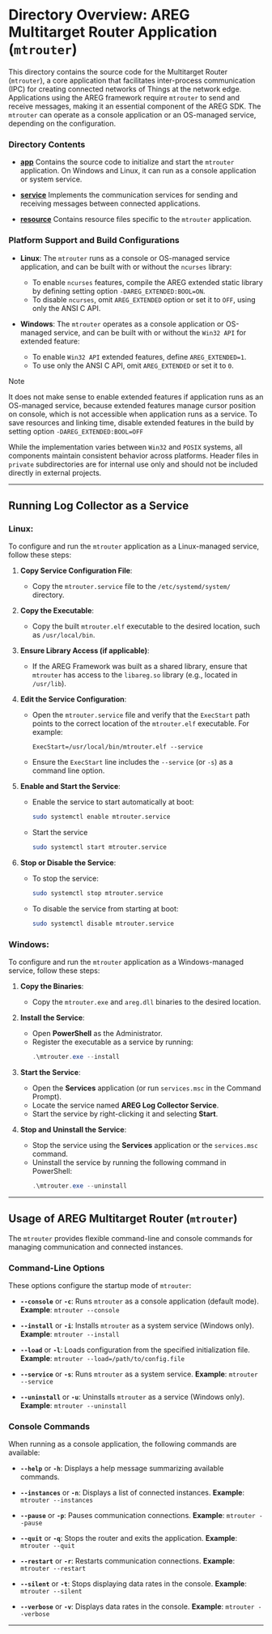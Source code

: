 # Directory Overview: AREG Multitarget Router Application (`mtrouter`)

This directory contains the source code for the Multitarget Router (`mtrouter`), a core application that facilitates inter-process communication (IPC) for creating connected networks of Things at the network edge. Applications using the AREG framework require `mtrouter` to send and receive messages, making it an essential component of the AREG SDK. The `mtrouter` can operate as a console application or an OS-managed service, depending on the configuration.

### Directory Contents

- **[app](./app)**
  Contains the source code to initialize and start the `mtrouter` application. On Windows and Linux, it can run as a console application or system service.

- **[service](./service)**
  Implements the communication services for sending and receiving messages between connected applications.

- **[resource](./resource)**
  Contains resource files specific to the `mtrouter` application.

### Platform Support and Build Configurations

- **Linux**:
  The `mtrouter` runs as a console or OS-managed service application, and can be built with or without the `ncurses` library:
  - To enable `ncurses` features, compile the AREG extended static library by defining setting option `-DAREG_EXTENDED:BOOL=ON`.
  - To disable `ncurses`, omit `AREG_EXTENDED` option or set it to `OFF`, using only the ANSI C API.

- **Windows**:
  The `mtrouter` operates as a console application or OS-managed service, and can be built with or without the `Win32 API` for extended feature:
  - To enable `Win32 API` extended features, define `AREG_EXTENDED=1`.
  - To use only the ANSI C API, omit `AREG_EXTENDED` or set it to `0`.

> [!NOTE]
> It does not make sense to enable extended features if application runs as an OS-managed service, because extended features manage cursor position on console, which is not accessible when application runs as a service. To save resources and linking time, disable extended features in the build by setting option `-DAREG_EXTENDED:BOOL=OFF`

While the implementation varies between `Win32` and `POSIX` systems, all components maintain consistent behavior across platforms. Header files in `private` subdirectories are for internal use only and should not be included directly in external projects.

---

## Running Log Collector as a Service

### **Linux**:
To configure and run the `mtrouter` application as a Linux-managed service, follow these steps:

1. **Copy Service Configuration File**:
   - Copy the `mtrouter.service` file to the `/etc/systemd/system/` directory.

2. **Copy the Executable**:
   - Copy the built `mtrouter.elf` executable to the desired location, such as `/usr/local/bin`.

3. **Ensure Library Access (if applicable)**:
   - If the AREG Framework was built as a shared library, ensure that `mtrouter` has access to the `libareg.so` library (e.g., located in `/usr/lib`).

4. **Edit the Service Configuration**:
   - Open the `mtrouter.service` file and verify that the `ExecStart` path points to the correct location of the `mtrouter.elf` executable. For example:
     ```plaintext
     ExecStart=/usr/local/bin/mtrouter.elf --service
     ```
   - Ensure the `ExecStart` line includes the `--service` (or `-s`) as a command line option.

5. **Enable and Start the Service**:
   - Enable the service to start automatically at boot:
     ```bash
     sudo systemctl enable mtrouter.service
     ```
   - Start the service
     ```bash
     sudo systemctl start mtrouter.service
     ```

6. **Stop or Disable the Service**:
   - To stop the service:
     ```bash
     sudo systemctl stop mtrouter.service
     ```
   - To disable the service from starting at boot:
     ```bash
     sudo systemctl disable mtrouter.service
     ```

### **Windows**:
To configure and run the `mtrouter` application as a Windows-managed service, follow these steps:

1. **Copy the Binaries**:
   - Copy the `mtrouter.exe` and `areg.dll` binaries to the desired location.

2. **Install the Service**:
   - Open **PowerShell** as the Administrator.
   - Register the executable as a service by running:
     ```powershell
     .\mtrouter.exe --install
     ```

3. **Start the Service**:
   - Open the **Services** application (or run `services.msc` in the Command Prompt).
   - Locate the service named **AREG Log Collector Service**.
   - Start the service by right-clicking it and selecting **Start**.

4. **Stop and Uninstall the Service**:
   - Stop the service using the **Services** application or the `services.msc` command.
   - Uninstall the service by running the following command in PowerShell:
     ```powershell
     .\mtrouter.exe --uninstall
     ```

---
## Usage of AREG Multitarget Router (`mtrouter`)

The `mtrouter` provides flexible command-line and console commands for managing communication and connected instances.

### Command-Line Options

These options configure the startup mode of `mtrouter`:

- **`--console`** or **`-c`**:
  Runs `mtrouter` as a console application (default mode).
  **Example**: `mtrouter --console`

- **`--install`** or **`-i`**:
  Installs `mtrouter` as a system service (Windows only).
  **Example**: `mtrouter --install`

- **`--load`** or **`-l`**:
  Loads configuration from the specified initialization file.
  **Example**: `mtrouter --load=/path/to/config.file`

- **`--service`** or **`-s`**:
  Runs `mtrouter` as a system service.
  **Example**: `mtrouter --service`

- **`--uninstall`** or **`-u`**:
  Uninstalls `mtrouter` as a service (Windows only).
  **Example**: `mtrouter --uninstall`

### Console Commands

When running as a console application, the following commands are available:

- **`--help`** or **`-h`**:
  Displays a help message summarizing available commands.

- **`--instances`** or **`-n`**:
  Displays a list of connected instances.
  **Example**: `mtrouter --instances`

- **`--pause`** or **`-p`**:
  Pauses communication connections.
  **Example**: `mtrouter --pause`

- **`--quit`** or **`-q`**:
  Stops the router and exits the application.
  **Example**: `mtrouter --quit`

- **`--restart`** or **`-r`**:
  Restarts communication connections.
  **Example**: `mtrouter --restart`

- **`--silent`** or **`-t`**:
  Stops displaying data rates in the console.
  **Example**: `mtrouter --silent`

- **`--verbose`** or **`-v`**:
  Displays data rates in the console.
  **Example**: `mtrouter --verbose`

---
